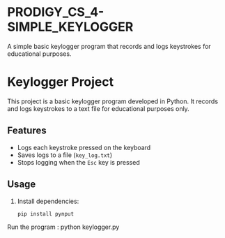 # PRODIGY_CS_4-SIMPLE_KEYLOGGER
A simple basic keylogger program that records and logs keystrokes for educational purposes.

# Keylogger Project

This project is a basic keylogger program developed in Python. It records and logs keystrokes to a text file for educational purposes only.

## Features
- Logs each keystroke pressed on the keyboard
- Saves logs to a file (`key_log.txt`)
- Stops logging when the `Esc` key is pressed

## Usage

1. Install dependencies:
   ```bash
   pip install pynput

Run the program : python keylogger.py
